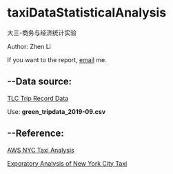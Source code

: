 # taxiDataStatisticalAnalysis
大三-商务与经济统计实验

Author: Zhen Li

If you want to the report, [email](z.li2281@qq.com) me.

## --Data source:
[TLC Trip Record Data](https://www1.nyc.gov/site/tlc/about/tlc-trip-record-data.page)

Use: **green_tripdata_2019-09.csv**


## --Reference: 
[AWS NYC Taxi Analysis](https://github.com/cuicaihao/aws_nyc_taxi_analysis)

[Exporatory Analysis of New York City Taxi](https://github.com/greysonchung/New-York-Taxi-Data-Analysis)
